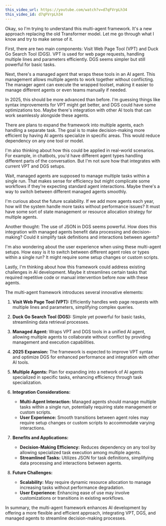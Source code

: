 ```yaml
---
this_video_url: https://youtube.com/watch?v=d7qFVrpLh34
this_video_id: d7qFVrpLh34
---
```

<think>
Okay, so I'm trying to understand this multi-agent framework. It's a new approach replacing the old Transformer model. Let me go through what I know and try to make sense of it.

First, there are two main components: Visit Web Page Tool (VPT) and Duck Go Search Tool (DGS). VPT is used for web page requests, handling multiple lines and parameters efficiently. DGS seems simpler but still powerful for basic tasks.

Next, there's a managed agent that wraps these tools in an AI agent. This management allows multiple agents to work together without conflicting. The manager agent can execute the wrapped toolset, making it easier to manage different agents or even teams manually if needed.

In 2025, this should be more advanced than before. I'm guessing things like syntax improvements for VPT might get better, and DGS could have some optimizations too. Maybe there's integration with other AI tools that can work seamlessly alongside these agents.

There are plans to expand the framework into multiple agents, each handling a separate task. The goal is to make decision-making more efficient by having AI agents specialize in specific areas. This would reduce dependency on any one tool or model.

I'm also thinking about how this could be applied in real-world scenarios. For example, in chatbots, you'd have different agent types handling different parts of the conversation. But I'm not sure how that integrates with current VPT and DGS setups.

Wait, managed agents are supposed to manage multiple tasks within a single run. That makes sense for efficiency but might complicate some workflows if they're expecting standard agent interactions. Maybe there's a way to switch between different managed agents smoothly.

I'm curious about the future scalability. If we add more agents each year, how will the system handle more tasks without performance issues? It must have some sort of state management or resource allocation strategy for multiple agents.

Another thought: The use of JSON in DGS seems powerful. How does this integration with managed agents benefit data processing and decision-making? Could it simplify task definitions and interactions between agents?

I'm also wondering about the user experience when using these multi-agent setups. How easy is it to switch between different agent roles or types within a single run? It might require some setup changes or custom scripts.

Lastly, I'm thinking about how this framework could address existing challenges in AI development. Maybe it streamlines certain tasks that required repetitive code or manual intervention before now with these agents.
</think>

The multi-agent framework introduces several innovative elements:

1. **Visit Web Page Tool (VPT):** Efficiently handles web page requests with multiple lines and parameters, simplifying complex queries.

2. **Duck Go Search Tool (DGS):** Simple yet powerful for basic tasks, streamlining data retrieval processes.

3. **Managed Agent:** Wraps VPT and DGS tools in a unified AI agent, allowing multiple agents to collaborate without conflict by providing management and execution capabilities.

4. **2025 Expansion:** The framework is expected to improve VPT syntax and optimize DGS for enhanced performance and integration with other AI tools.

5. **Multiple Agents:** Plan for expanding into a network of AI agents specialized in specific tasks, enhancing efficiency through task specialization.

6. **Integration Considerations:**
   - **Multi-Agent Interaction:** Managed agents should manage multiple tasks within a single run, potentially requiring state management or custom scripts.
   - **User Experience:** Smooth transitions between agent roles may require setup changes or custom scripts to accommodate varying interactions.

7. **Benefits and Applications:**
   - **Decision-Making Efficiency:** Reduces dependency on any tool by allowing specialized task execution among multiple agents.
   - **Streamlined Tasks:** Utilizes JSON for task definitions, simplifying data processing and interactions between agents.

8. **Future Challenges:**
   - **Scalability:** May require dynamic resource allocation to manage increasing tasks without performance degradation.
   - **User Experience:** Enhancing ease of use may involve customizations or transitions in existing workflows.

In summary, the multi-agent framework enhances AI development by offering a more flexible and efficient approach, integrating VPT, DGS, and managed agents to streamline decision-making processes.
